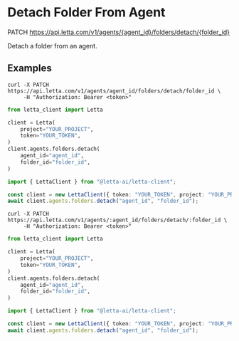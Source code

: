 # Detach Folder From Agent

PATCH https://api.letta.com/v1/agents/{agent_id}/folders/detach/{folder_id}

Detach a folder from an agent.

## Examples

```shell
curl -X PATCH https://api.letta.com/v1/agents/agent_id/folders/detach/folder_id \
     -H "Authorization: Bearer <token>"
```

```python
from letta_client import Letta

client = Letta(
    project="YOUR_PROJECT",
    token="YOUR_TOKEN",
)
client.agents.folders.detach(
    agent_id="agent_id",
    folder_id="folder_id",
)

```

```typescript
import { LettaClient } from "@letta-ai/letta-client";

const client = new LettaClient({ token: "YOUR_TOKEN", project: "YOUR_PROJECT" });
await client.agents.folders.detach("agent_id", "folder_id");

```

```shell
curl -X PATCH https://api.letta.com/v1/agents/:agent_id/folders/detach/:folder_id \
     -H "Authorization: Bearer <token>"
```

```python
from letta_client import Letta

client = Letta(
    project="YOUR_PROJECT",
    token="YOUR_TOKEN",
)
client.agents.folders.detach(
    agent_id="agent_id",
    folder_id="folder_id",
)

```

```typescript
import { LettaClient } from "@letta-ai/letta-client";

const client = new LettaClient({ token: "YOUR_TOKEN", project: "YOUR_PROJECT" });
await client.agents.folders.detach("agent_id", "folder_id");

```